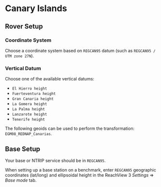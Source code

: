 # Canary Islands

## Rover Setup

### Coordinate System

Choose a coordinate system based on `REGCAN95` datum (such as `REGCAN95 / UTM zone 27N`).

### Vertical Datum

Choose one of the available vertical datums:
* `El Hierro height`
* `Fuerteventura height`
* `Gran Canaria height`
* `La Gomera height`
* `La Palma height`
* `Lanzarote height`
* `Tenerife height`

The following geoids can be used to perform the transformation: `EGM08_REDNAP_Canarias`.

## Base Setup

Your base or NTRIP service should be in `REGCAN95`.

When setting up a base station on a benchmark, enter `REGCAN95` geographic coordinates (lat/long) and ellipsoidal height in the ReachView 3 *Settings* ⇒ *Base mode* tab.
